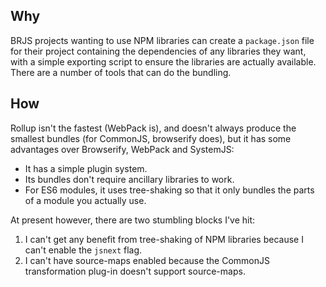 ## Why

BRJS projects wanting to use NPM libraries can create a `package.json` file for their project containing the dependencies of any libraries they want, with a simple exporting script to ensure the libraries are actually available. There are a number of tools that can do the bundling.

## How

Rollup isn't the fastest (WebPack is), and doesn't always produce the smallest bundles (for CommonJS, browserify does), but it has some advantages over Browserify, WebPack and SystemJS:

  * It has a simple plugin system.
  * Its bundles don't require ancillary libraries to work.
  * For ES6 modules, it uses tree-shaking so that it only bundles the parts of a module you actually use.

At present however, there are two stumbling blocks I've hit:

  1. I can't get any benefit from tree-shaking of NPM libraries because I can't enable the `jsnext` flag.
  2. I can't have source-maps enabled because the CommonJS transformation plug-in doesn't support source-maps.
